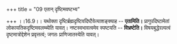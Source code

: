 +++
title = "09 एतान् दृष्टिमवष्टभ्य"

+++
।।16.9।। यथोक्ता दृष्टिर्ब्रह्मदृष्टिवदिष्टैवेत्याशङ्क्याह --
**एतामिति।** प्रागुपदिष्टामेतां लोकायतिकदृष्टिमवलम्ब्येति यावत्।
नष्टस्वभावत्वमेव स्पष्टयति -- **विभ्रष्टेति।** विषयबुद्धेरल्पत्वं
दृष्टमात्रोद्देशेन प्रवृत्तत्वं; जगतः प्राणिजातस्येति यावत्।
